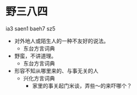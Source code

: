 # 野三八四
ia3 saen1 baeh7 sz5
+ 对外地人或陌生人的一种不友好的说法。
  * 东台方言词典
+ 野蛮，不讲道理。
  * 东台方言词典
+ 形容不知从哪里来的、与事无关的人
  * 兴化方言词典
    - 家里的事关起门米谈，弄些～的来吓哪个？
